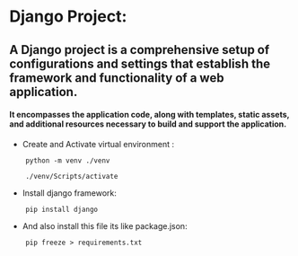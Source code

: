 # Django Project:
## A Django project is a comprehensive setup of configurations and settings that establish the framework and functionality of a web application. 

#### It encompasses the application code, along with templates, static assets, and additional resources necessary to build and support the application. 

* Create and Activate virtual environment :

```
	python -m venv ./venv

	./venv/Scripts/activate
```
* Install django framework:

```
	pip install django
```

* And also install this file its like package.json:

```
 	pip freeze > requirements.txt 
```
